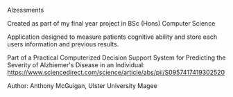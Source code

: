 Alzessments

Created as part of my final year project in BSc (Hons) Computer Science

Application designed to measure patients cognitive ability and store each users
 information and previous results.

Part of a Practical Computerized Decision Support System for Predicting the Severity of Alzhiemer's Disease in an Individual:
                                       https://www.sciencedirect.com/science/article/abs/pii/S0957417419302520

Author:
    Anthony McGuigan, 
    Ulster University Magee
